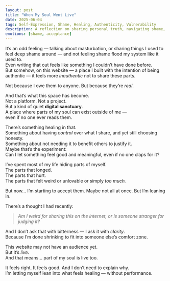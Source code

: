 ```yaml
---
layout: post
title: "When My Soul Went Live"
date: 2025-06-04
tags: Self-Expression, Shame, Healing, Authenticity, Vulnerability
description: A reflection on sharing personal truth, navigating shame, and the quiet power of expressing the soul through a website no one may ever read.
emotions: [shame, acceptance]
---
```


It’s an odd feeling — talking about masturbation, or sharing things I used to feel deep shame around — and not feeling shame flood my system like it used to.  
Even writing that out feels like something I couldn’t have done before.  
But somehow, on this website — a place I built with the intention of being authentic — it feels more *inauthentic* not to share these parts.

Not because I owe them to anyone. But because they’re *real*.

And that’s what this space has become.  
Not a platform. Not a project.  
But a kind of quiet **digital sanctuary**.  
A place where parts of my soul can exist outside of me —  
even if no one ever reads them.

There’s something healing in that.  
Something about having *control* over what I share, and yet still choosing honesty.  
Something about not needing it to benefit others to justify it.  
Maybe that’s the experiment:  
Can I let something feel good and meaningful, even if no one claps for it?

I’ve spent most of my life hiding parts of myself.  
The parts that longed.  
The parts that hurt.  
The parts that felt weird or unlovable or simply *too much.*

But now… I’m starting to accept them. Maybe not all at once. But I’m leaning in.

There’s a thought I had recently:  
> *Am I weird for sharing this on the internet, or is someone stranger for judging it?*

And I don’t ask that with bitterness — I ask it with *clarity*.  
Because I’m done shrinking to fit into someone else’s comfort zone.

This website may not have an audience yet.  
But it’s *live*.  
And that means… part of my soul is live too.

It feels right. It feels good. And I don’t need to explain why.  
I’m letting myself lean into what feels healing — without performance.
